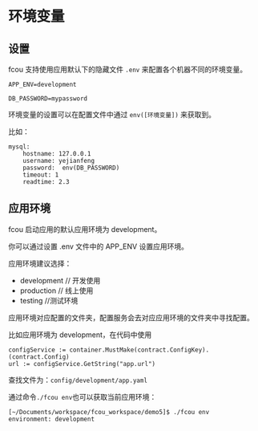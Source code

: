 # 环境变量

## 设置

fcou 支持使用应用默认下的隐藏文件 `.env` 来配置各个机器不同的环境变量。

```
APP_ENV=development

DB_PASSWORD=mypassword
```

环境变量的设置可以在配置文件中通过 `env([环境变量])` 来获取到。

比如：

```
mysql:
    hostname: 127.0.0.1
    username: yejianfeng
    password:  env(DB_PASSWORD)
    timeout: 1
    readtime: 2.3
```


## 应用环境

fcou 启动应用的默认应用环境为 development。

你可以通过设置 .env 文件中的 APP_ENV 设置应用环境。

应用环境建议选择：
- development // 开发使用
- production // 线上使用
- testing //测试环境

应用环境对应配置的文件夹，配置服务会去对应应用环境的文件夹中寻找配置。

比如应用环境为 development，在代码中使用
```
configService := container.MustMake(contract.ConfigKey).(contract.Config)
url := configService.GetString("app.url")
```

查找文件为：`config/development/app.yaml`

通过命令`./fcou env`也可以获取当前应用环境：

```
[~/Documents/workspace/fcou_workspace/demo5]$ ./fcou env
environment: development
```